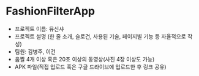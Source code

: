 # FashionFilterApp
- 프로젝트 이름: 뮤신샤
- 프로젝트 설명 (한 줄 소개, 슬로건, 사용된 기술, 페이지별 기능 등 자율적으로 작성)
- 팀원: 김병주, 이건
- 움짤 4개 이상 혹은 20초 이상의 동영상(사진 4장 이상도 가능)
- APK 파일(직접 업로드 혹은 구글 드라이브에 업로드한 후 링크 공유)
